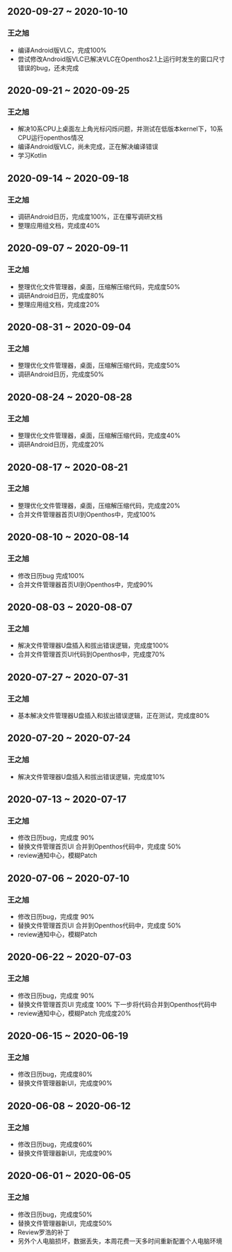 ## 2020-09-27 ~ 2020-10-10
### 王之旭
- 编译Android版VLC，完成100%
- 尝试修改Android版VLC已解决VLC在Openthos2.1上运行时发生的窗口尺寸错误的bug，还未完成

## 2020-09-21 ~ 2020-09-25
### 王之旭
- 解决10系CPU上桌面左上角光标闪烁问题，并测试在低版本kernel下，10系CPU运行openthos情况
- 编译Android版VLC，尚未完成，正在解决编译错误
- 学习Kotlin

## 2020-09-14 ~ 2020-09-18
### 王之旭
- 调研Android日历，完成度100%，正在攥写调研文档
- 整理应用组文档，完成度40%

## 2020-09-07 ~ 2020-09-11
### 王之旭
- 整理优化文件管理器，桌面，压缩解压缩代码，完成度50%
- 调研Android日历，完成度80%
- 整理应用组文档，完成度20%

## 2020-08-31 ~ 2020-09-04
### 王之旭
- 整理优化文件管理器，桌面，压缩解压缩代码，完成度50%
- 调研Android日历，完成度50%

## 2020-08-24 ~ 2020-08-28
### 王之旭
- 整理优化文件管理器，桌面，压缩解压缩代码，完成度40%
- 调研Android日历，完成度20%

## 2020-08-17 ~ 2020-08-21
### 王之旭
- 整理优化文件管理器，桌面，压缩解压缩代码，完成度20%
- 合并文件管理器首页UI到Openthos中，完成100%

## 2020-08-10 ~ 2020-08-14
### 王之旭
- 修改日历bug 完成100%
- 合并文件管理器首页UI到Openthos中，完成90%

## 2020-08-03 ~ 2020-08-07
### 王之旭
- 解决文件管理器U盘插入和拔出错误逻辑，完成度100%
- 合并文件管理首页UI代码到Openthos中，完成度70%

## 2020-07-27 ~ 2020-07-31
### 王之旭
- 基本解决文件管理器U盘插入和拔出错误逻辑，正在测试，完成度80%

## 2020-07-20 ~ 2020-07-24
### 王之旭
- 解决文件管理器U盘插入和拔出错误逻辑，完成度10%

## 2020-07-13 ~ 2020-07-17
### 王之旭
- 修改日历bug，完成度 90%
- 替换文件管理首页UI 合并到Openthos代码中，完成度 50%
- review通知中心，模糊Patch

## 2020-07-06 ~ 2020-07-10
### 王之旭
- 修改日历bug，完成度 90%
- 替换文件管理首页UI 合并到Openthos代码中，完成度 50%
- review通知中心，模糊Patch

## 2020-06-22 ~ 2020-07-03
### 王之旭
- 修改日历bug，完成度 90%
- 替换文件管理首页UI 完成度 100% 下一步将代码合并到Openthos代码中
- review通知中心，模糊Patch 完成度20%

## 2020-06-15 ~ 2020-06-19
### 王之旭
- 修改日历bug，完成度80%
- 替换文件管理器新UI，完成度90%

## 2020-06-08 ~ 2020-06-12
### 王之旭
- 修改日历bug，完成度60%
- 替换文件管理器新UI，完成度90%

## 2020-06-01 ~ 2020-06-05
### 王之旭
- 修改日历bug，完成度50%
- 替换文件管理器新UI，完成度50%
- Review罗浩的补丁
- 另外个人电脑损坏，数据丢失，本周花费一天多时间重新配置个人电脑环境




